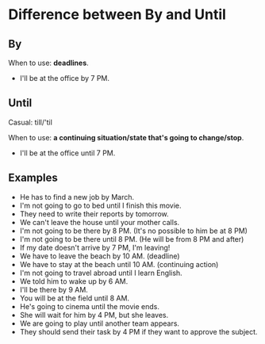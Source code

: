 # Difference between By and Until

## By

When to use: **deadlines**.

- I'll be at the office by 7 PM.

## Until

Casual: till/'til

When to use: **a continuing situation/state that's going to change/stop**.

- I'll be at the office until 7 PM.

## Examples

- He has to find a new job by March.
- I'm not going to go to bed until I finish this movie.
- They need to write their reports by tomorrow.
- We can't leave the house until your mother calls.
- I'm not going to be there by 8 PM. (It's no possible to him be at 8 PM)
- I'm not going to be there until 8 PM. (He will be from 8 PM and after)
- If my date doesn't arrive by 7 PM, I'm leaving!
- We have to leave the beach by 10 AM. (deadline)
- We have to stay at the beach until 10 AM. (continuing action)
- I'm not going to travel abroad until I learn English.
- We told him to wake up by 6 AM.
- I'll be there by 9 AM.
- You will be at the field until 8 AM.
- He's going to cinema until the movie ends.
- She will wait for him by 4 PM, but she leaves.
- We are going to play until another team appears.
- They should send their task by 4 PM if they want to approve the subject.
